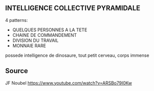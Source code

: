 ## INTELLIGENCE COLLECTIVE PYRAMIDALE
4 patterns: 
- QUELQUES PERSONNES A LA TETE
- CHAINE DE COMMANDEMENT
- DIVISION DU TRAVAIL
- MONNAIE RARE

possede intelligence de dinosaure, tout petit cerveau, corps immense

## Source

JF Noubel
https://www.youtube.com/watch?v=ARSBo79I0Kw
